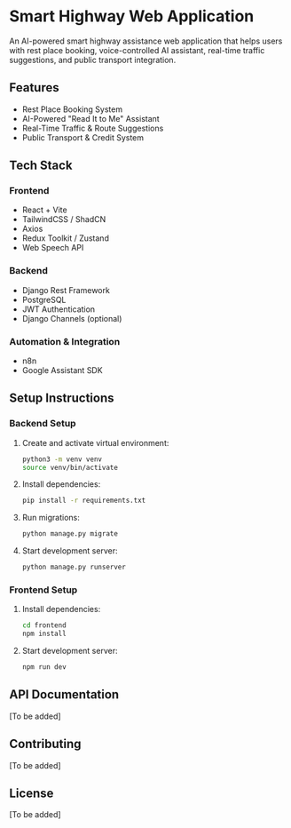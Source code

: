 # Smart Highway Web Application

An AI-powered smart highway assistance web application that helps users with rest place booking, voice-controlled AI assistant, real-time traffic suggestions, and public transport integration.

## Features

- Rest Place Booking System
- AI-Powered "Read It to Me" Assistant
- Real-Time Traffic & Route Suggestions
- Public Transport & Credit System

## Tech Stack

### Frontend
- React + Vite
- TailwindCSS / ShadCN
- Axios
- Redux Toolkit / Zustand
- Web Speech API

### Backend
- Django Rest Framework
- PostgreSQL
- JWT Authentication
- Django Channels (optional)

### Automation & Integration
- n8n
- Google Assistant SDK

## Setup Instructions

### Backend Setup
1. Create and activate virtual environment:
   ```bash
   python3 -m venv venv
   source venv/bin/activate
   ```

2. Install dependencies:
   ```bash
   pip install -r requirements.txt
   ```

3. Run migrations:
   ```bash
   python manage.py migrate
   ```

4. Start development server:
   ```bash
   python manage.py runserver
   ```

### Frontend Setup
1. Install dependencies:
   ```bash
   cd frontend
   npm install
   ```

2. Start development server:
   ```bash
   npm run dev
   ```

## API Documentation
[To be added]

## Contributing
[To be added]

## License
[To be added]
